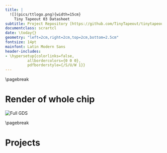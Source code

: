 ```yaml
---
title: |
  ![](pics/ttlogo.png){width=15cm}  
    Tiny Tapeout 03 Datasheet
subtitle: Project Repository [https://github.com/TinyTapeout/tinytapeout-03](https://github.com/TinyTapeout/tinytapeout-03)
documentclass: scrartcl
date: \today{}
geometry: "left=2cm,right=2cm,top=2cm,bottom=2.5cm"
fontsize: 14pt
mainfont: Latin Modern Sans
header-includes:
- \hypersetup{colorlinks=false,
          allbordercolors={0 0 0},
          pdfborderstyle={/S/U/W 1}}
---
```


\pagebreak

# Render of whole chip

![Full GDS](pics/tinytapeout_numbered.png)

\pagebreak

# Projects 
